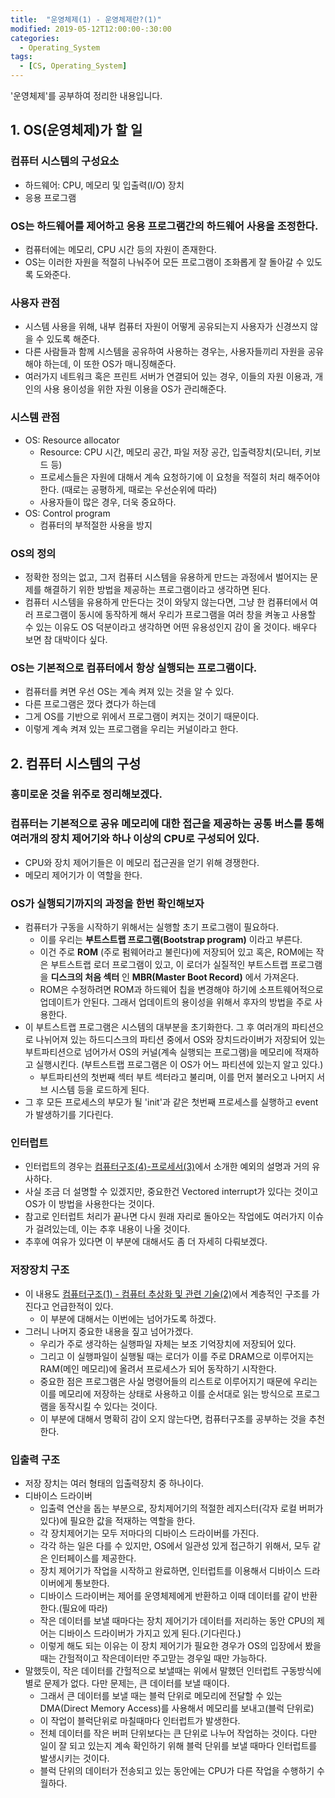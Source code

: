 ```yaml
---
title:  "운영체제(1) - 운영체제란?(1)"
modified: 2019-05-12T12:00:00-:30:00
categories:
  - Operating_System
tags:
  - [CS, Operating_System]
---
```


'운영체제'를 공부하여 정리한 내용입니다.

## 1. OS(운영체제)가 할 일

### 컴퓨터 시스템의 구성요소

-   하드웨어: CPU, 메모리 및 입출력(I/O) 장치
-   응용 프로그램

### OS는 하드웨어를 제어하고 응용 프로그램간의 하드웨어 사용을 조정한다.

-   컴퓨터에는 메모리, CPU 시간 등의 자원이 존재한다.
-   OS는 이러한 자원을 적절히 나눠주어 모든 프로그램이 조화롭게 잘 돌아갈 수 있도록 도와준다.

### 사용자 관점

-   시스템 사용을 위해, 내부 컴퓨터 자원이 어떻게 공유되는지 사용자가 신경쓰지 않을 수 있도록 해준다.
-   다른 사람들과 함께 시스템을 공유하여 사용하는 경우는, 사용자들끼리 자원을 공유해야 하는데, 이 또한 OS가 매니징해준다.
-   여러가지 네트워크 혹은 프린트 서버가 연결되어 있는 경우, 이들의 자원 이용과, 개인의 사용 용이성을 위한 자원 이용을 OS가 관리해준다.

### 시스템 관점

-   OS: Resource allocator
    -   Resource: CPU 시간, 메모리 공간, 파일 저장 공간, 입출력장치(모니터, 키보드 등)
    -   프로세스들은 자원에 대해서 계속 요청하기에 이 요청을 적절히 처리 해주어야 한다. (때로는 공평하게, 때로는 우선순위에 따라)
    -   사용자들이 많은 경우, 더욱 중요하다.
-   OS: Control program
    -   컴퓨터의 부적절한 사용을 방지

### OS의 정의

-   정확한 정의는 없고, 그저 컴퓨터 시스템을 유용하게 만드는 과정에서 벌어지는 문제를 해결하기 위한 방법을 제공하는 프로그램이라고 생각하면 된다.
-   컴퓨터 시스템을 유용하게 만든다는 것이 와닿지 않는다면, 그냥 한 컴퓨터에서 여러 프로그램이 동시에 동작하게 해서 우리가 프로그램을 여러 창을 켜놓고 사용할 수 있는 이유도 OS 덕분이라고 생각하면 어떤 유용성인지 감이 올 것이다. 배우다 보면 참 대박이다 싶다.

### OS는 기본적으로 컴퓨터에서 항상 실행되는 프로그램이다.

-   컴퓨터를 켜면 우선 OS는 계속 켜져 있는 것을 알 수 있다.
-   다른 프로그램은 껐다 켰다가 하는데
-   그게 OS를 기반으로 위에서 프로그램이 켜지는 것이기 때문이다.
-   이렇게 계속 켜져 있는 프로그램을 우리는 커널이라고 한다.

## 2. 컴퓨터 시스템의 구성

### 흥미로운 것을 위주로 정리해보겠다.

### 컴퓨터는 기본적으로 공유 메모리에 대한 접근을 제공하는 공통 버스를 통해 여러개의 장치 제어기와 하나 이상의 CPU로 구성되어 있다.

-   CPU와 장치 제어기들은 이 메모리 접근권을 얻기 위해 경쟁한다.
-   메모리 제어기가 이 역할을 한다.

### OS가 실행되기까지의 과정을 한번 확인해보자

-   컴퓨터가 구동을 시작하기 위해서는 실행할 초기 프로그램이 필요하다.
    -   이를 우리는 **부트스트랩 프로그램(Bootstrap program)** 이라고 부른다.
    -   이건 주로 **ROM** (주로 펌웨어라고 불린다)에 저장되어 있고 혹은, ROM에는 작은 부트스트랩 로더 프로그램이 있고, 이 로더가 실질적인 부트스트랩 프로그램을 **디스크의 처음 섹터** 인 **MBR(Master Boot Record)** 에서 가져온다.
    -   ROM은 수정하려면 ROM과 하드웨어 칩을 변경해야 하기에 소프트웨어적으로 업데이트가 안된다. 그래서 업데이트의 용이성을 위해서 후자의 방법을 주로 사용한다.
-   이 부트스트랩 프로그램은 시스템의 대부분을 초기화한다. 그 후 여러개의 파티션으로 나뉘어져 있는 하드디스크의 파티션 중에서 OS와 장치드라이버가 저장되어 있는 부트파티션으로 넘어가서 OS의 커널(계속 실행되는 프로그램)을 메모리에 적재하고 실행시킨다. (부트스트랩 프로그램은 이 OS가 어느 파티션에 있는지 알고 있다.)
    -   부트파티션의 첫번째 섹터 부트 섹터라고 불리며, 이를 먼저 불러오고 나머지 서브 시스템 등을 로드하게 된다.
-   그 후 모든 프로세스의 부모가 될 'init'과 같은 첫번째 프로세스를 실행하고 event가 발생하기를 기다린다.

### 인터럽트

-   인터럽트의 경우는 [컴퓨터구조(4)-프로세서(3)](https://cmpark0126.github.io/computer_architecture/CA_4-3/)에서 소개한 예외의 설명과 거의 유사하다.
-   사실 조금 더 설명할 수 있겠지만, 중요한건 Vectored interrupt가 있다는 것이고 OS가 이 방법을 사용한다는 것이다.
-   참고로 인터럽트 처리가 끝나면 다시 원래 자리로 돌아오는 작업에도 여러가지 이슈가 걸려있는데, 이는 추후 내용이 나올 것이다.
-   추후에 여유가 있다면 이 부분에 대해서도 좀 더 자세히 다뤄보겠다.

### 저장장치 구조

-   이 내용도 [컴퓨터구조(1) - 컴퓨터 추상화 및 관련 기술(2)](https://cmpark0126.github.io/computer_architecture/CA_1-2/)에서 계층적인 구조를 가진다고 언급한적이 있다.
    -   이 부분에 대해서는 이번에는 넘어가도록 하겠다.
-   그러니 나머지 중요한 내용을 짚고 넘어가겠다.
    -   우리가 주로 생각하는 실행파일 자체는 보조 기억장치에 저장되어 있다.
    -   그리고 이 실행파일이 실행될 때는 로더가 이를 주로 DRAM으로 이루어지는 RAM(메인 메모리)에 올려서 프로세스가 되어 동작하기 시작한다.
    -   중요한 점은 프로그램은 사실 명령어들의 리스트로 이루어지기 때문에 우리는 이를 메모리에 저장하는 상태로 사용하고 이를 순서대로 읽는 방식으로 프로그램을 동작시킬 수 있다는 것이다.
    -   이 부분에 대해서 명확히 감이 오지 않는다면, 컴퓨터구조를 공부하는 것을 추천한다.

### 입출력 구조

-   저장 장치는 여러 형태의 입출력장치 중 하나이다.
-   디바이스 드라이버
    -   입출력 연산을 돕는 부분으로, 장치제어기의 적절한 레지스터(각자 로컬 버퍼가 있다)에 필요한 값을 적재하는 역할을 한다.
    -   각 장치제어기는 모두 저마다의 디바이스 드라이버를 가진다.
    -   각각 하는 일은 다를 수 있지만, OS에서 일관성 있게 접근하기 위해서, 모두 같은 인터페이스를 제공한다.
    -   장치 제어기가 작업을 시작하고 완료하면, 인터럽트를 이용해서 디바이스 드라이버에게 통보한다.
    -   디바이스 드라이버는 제어를 운영체제에게 반환하고 이때 데이터를 같이 반환한다.(필요에 따라)
    -   작은 데이터를 보낼 때마다는 장치 제어기가 데이터를 저리하는 동안 CPU의 제어는 디바이스 드라이버가 가지고 있게 된다.(기다린다.)
    -   이렇게 해도 되는 이유는 이 장치 제어기가 필요한 경우가 OS의 입장에서 봤을 때는 간헐적이고 작은데이터만 주고맏는 경우일 때만 가능하다.  
-   말했듯이, 작은 데이터를 간헐적으로 보낼때는 위에서 말했던 인터럽트 구동방식에 별로 문제가 없다. 다만 문제는, 큰 데이터를 보낼 때이다.
    -   그래서 큰 데이터를 보낼 때는 블럭 단위로 메모리에 전달할 수 있는 DMA(Direct Memory Access)를 사용해서 메모리를 보내고(블럭 단위로)
    -   이 작업이 블럭단위로 마칠때마다 인터럽트가 발생한다.
    -   전체 데이터를 작은 버퍼 단위보다는 큰 단위로 나누어 작업하는 것이다. 다만 일이 잘 되고 있는지 계속 확인하기 위해 블럭 단위를 보낼 때마다 인터럽트를 발생시키는 것이다.
    -   블럭 단위의 데이터가 전송되고 있는 동안에는 CPU가 다른 작업을 수행하기 수월하다.

